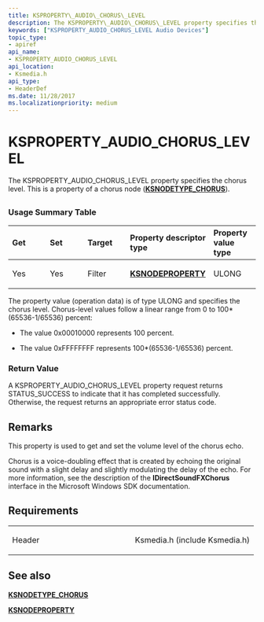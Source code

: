 ```yaml
---
title: KSPROPERTY\_AUDIO\_CHORUS\_LEVEL
description: The KSPROPERTY\_AUDIO\_CHORUS\_LEVEL property specifies the chorus level. This is a property of a chorus node (KSNODETYPE\_CHORUS).
keywords: ["KSPROPERTY_AUDIO_CHORUS_LEVEL Audio Devices"]
topic_type:
- apiref
api_name:
- KSPROPERTY_AUDIO_CHORUS_LEVEL
api_location:
- Ksmedia.h
api_type:
- HeaderDef
ms.date: 11/28/2017
ms.localizationpriority: medium
---
```


# KSPROPERTY\_AUDIO\_CHORUS\_LEVEL


The KSPROPERTY\_AUDIO\_CHORUS\_LEVEL property specifies the chorus level. This is a property of a chorus node ([**KSNODETYPE\_CHORUS**](ksnodetype-chorus.md)).

## <span id="ddk_ksproperty_audio_chorus_level_ks"></span><span id="DDK_KSPROPERTY_AUDIO_CHORUS_LEVEL_KS"></span>


### <span id="Usage_Summary_Table"></span><span id="usage_summary_table"></span><span id="USAGE_SUMMARY_TABLE"></span>Usage Summary Table

<table>
<colgroup>
<col width="20%" />
<col width="20%" />
<col width="20%" />
<col width="20%" />
<col width="20%" />
</colgroup>
<thead>
<tr class="header">
<th align="left">Get</th>
<th align="left">Set</th>
<th align="left">Target</th>
<th align="left">Property descriptor type</th>
<th align="left">Property value type</th>
</tr>
</thead>
<tbody>
<tr class="odd">
<td align="left"><p>Yes</p></td>
<td align="left"><p>Yes</p></td>
<td align="left"><p>Filter</p></td>
<td align="left"><a href="/windows-hardware/drivers/ddi/ksmedia/ns-ksmedia-ksnodeproperty" data-raw-source="[&lt;strong&gt;KSNODEPROPERTY&lt;/strong&gt;](/windows-hardware/drivers/ddi/ksmedia/ns-ksmedia-ksnodeproperty)"><strong>KSNODEPROPERTY</strong></a></td>
<td align="left"><p>ULONG</p></td>
</tr>
</tbody>
</table>

 

The property value (operation data) is of type ULONG and specifies the chorus level. Chorus-level values follow a linear range from 0 to 100\*(65536-1/65536) percent:

-   The value 0x00010000 represents 100 percent.

-   The value 0xFFFFFFFF represents 100\*(65536-1/65536) percent.

### <span id="Return_Value"></span><span id="return_value"></span><span id="RETURN_VALUE"></span>Return Value

A KSPROPERTY\_AUDIO\_CHORUS\_LEVEL property request returns STATUS\_SUCCESS to indicate that it has completed successfully. Otherwise, the request returns an appropriate error status code.

## Remarks

This property is used to get and set the volume level of the chorus echo.

Chorus is a voice-doubling effect that is created by echoing the original sound with a slight delay and slightly modulating the delay of the echo. For more information, see the description of the **IDirectSoundFXChorus** interface in the Microsoft Windows SDK documentation.

## Requirements

<table>
<colgroup>
<col width="50%" />
<col width="50%" />
</colgroup>
<tbody>
<tr class="odd">
<td align="left"><p>Header</p></td>
<td align="left">Ksmedia.h (include Ksmedia.h)</td>
</tr>
</tbody>
</table>

## <span id="see_also"></span>See also


[**KSNODETYPE\_CHORUS**](ksnodetype-chorus.md)

[**KSNODEPROPERTY**](/windows-hardware/drivers/ddi/ksmedia/ns-ksmedia-ksnodeproperty)

